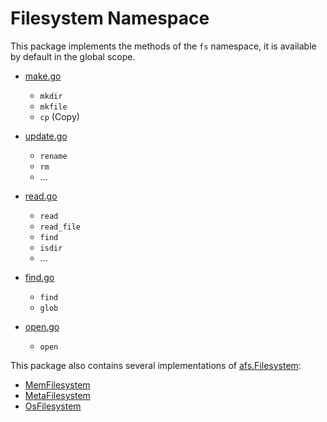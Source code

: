 # Filesystem Namespace

This package implements the methods of the ``fs`` namespace, it is available by default in the global scope.
- [make.go](./make.go)
    - ``mkdir``
    - ``mkfile``
    - ``cp`` (Copy)

- [update.go](./update.go)
    - ``rename``
    - ``rm``
    - ...

- [read.go](./read.go)
    - ``read``
    - ``read_file``
    - ``find``
    - ``isdir``
    - ...

- [find.go](./rfindead.go)
    - ``find``
    - ``glob``

- [open.go](./open.go)
    - ``open``

This package also contains several implementations of [afs.Filesystem](../../afs/abstract_fs.go):
- [MemFilesystem](./memory_filesystem.go)
- [MetaFilesystem](./meta_filesystem.go)
- [OsFilesystem](./os_filesystem_unix.go)

